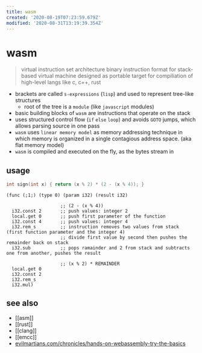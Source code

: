 ```yaml
---
title: wasm
created: '2020-08-19T07:23:59.679Z'
modified: '2020-08-31T13:19:39.354Z'
---
```


# wasm

> virtual instruction set architecture
> binary instruction format for stack-based virtual machine
> designed as portable target for compiliation of high-level langs like c, c++, rust

- brackets are called `s-expressions` (`lisp`) and used to represent tree-like structures
  -  root of the tree is a `module` (like `javascript` modules)
- basic building blocks of `wasm` are instructions that operate on the stack
- uses structured control flow (`if` `else` `loop`) and avoids `GOTO` jumps, which allows parsing source in one pass
- `wasm` uses `linear memory model` as memory addressing technique in which memory is organized in a single contagious address space. (aka flat memory model)
- `wasm` is compiled and executed on the fly, as the bytes stream in
## usage
```c
int sign(int x) { return (x % 2) * (2 - (x % 4)); }
```
```wasm
(func (;1;) (type 0) (param i32) (result i32)

                    ;; (2 - (x % 4))
  i32.const 2       ;; push values: integer 2
  local.get 0       ;; push first parameter of the function
  i32.const 4       ;; push values: integer 4
  i32.rem_s         ;; instruction removes two values from stack (first function parameter and the integer 4)
                    ;; divide first value by second then pushes the remainder back on stack
  i32.sub           ;; pops ramainder and 2 from stack and subtracts one from another, pushes the result

                    ;; (x % 2) * REMAINDER
  local.get 0
  i32.const 2
  i32.rem_s
  i32.mul)
```

## see also
- [[asm]]
- [[rust]]
- [[clang]]
- [[emcc]]
- [evilmartians.com/chronicles/hands-on-webassembly-try-the-basics](https://evilmartians.com/chronicles/hands-on-webassembly-try-the-basics)
